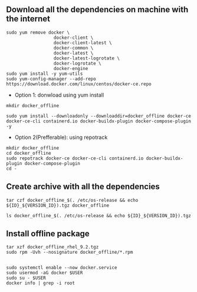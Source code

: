 ## Download all the dependencies on machine with the internet

```
sudo yum remove docker \
                  docker-client \
                  docker-client-latest \
                  docker-common \
                  docker-latest \
                  docker-latest-logrotate \
                  docker-logrotate \
                  docker-engine
sudo yum install -y yum-utils
sudo yum-config-manager --add-repo https://download.docker.com/linux/centos/docker-ce.repo
```
- Option 1: donwload using yum install
```
mkdir docker_offline

sudo yum install --downloadonly --downloaddir=docker_offline docker-ce docker-ce-cli containerd.io docker-buildx-plugin docker-compose-plugin -y
```
- Option 2(Prefferable): using repotrack
```
mkdir docker_offline
cd docker_offline
sudo repotrack docker-ce docker-ce-cli containerd.io docker-buildx-plugin docker-compose-plugin
cd -
```
## Create archive with all the dependencies
```
tar czf docker_offline_$(. /etc/os-release && echo ${ID}_${VERSION_ID}).tgz docker_offline

ls docker_offline_$(. /etc/os-release && echo ${ID}_${VERSION_ID}).tgz
```

## Install offline package
```
tar xzf docker_offline_rhel_9.2.tgz
sudo rpm -Uvh --nosignature docker_offline/*.rpm


sudo systemctl enable --now docker.service
sudo usermod -aG docker $USER
sudo su - $USER
docker info | grep -i root
```